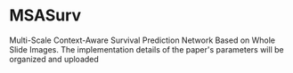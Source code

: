 # MSASurv
Multi-Scale Context-Aware Survival Prediction Network Based on Whole Slide Images.
The implementation details of the paper's parameters will be organized and uploaded
